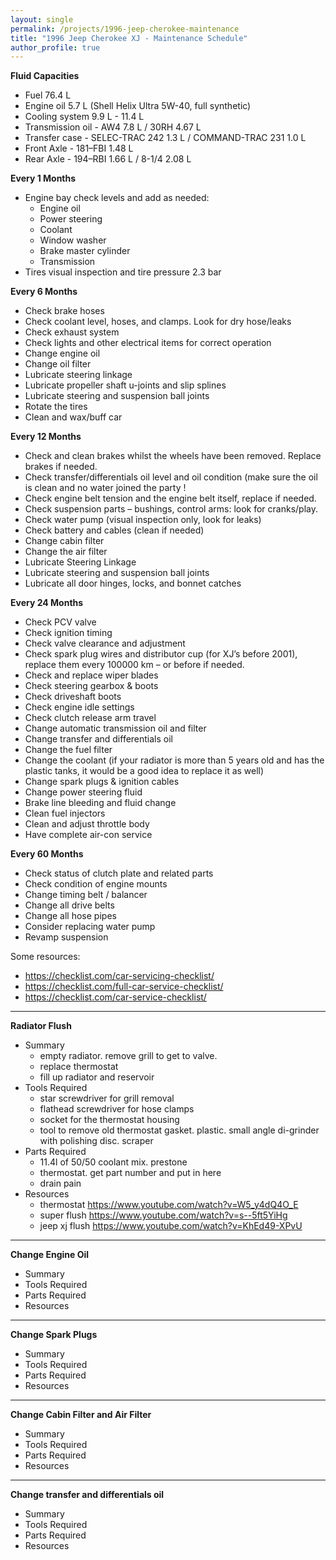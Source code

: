 ```yaml
---
layout: single
permalink: /projects/1996-jeep-cherokee-maintenance
title: "1996 Jeep Cherokee XJ - Maintenance Schedule"
author_profile: true
---
```


**Fluid Capacities**
* Fuel 76.4 L
* Engine oil 5.7 L (Shell Helix Ultra 5W-40, full synthetic)
* Cooling system 9.9 L - 11.4 L 
* Transmission oil - AW4 7.8 L / 30RH 4.67 L
* Transfer case - SELEC-TRAC 242 1.3 L / COMMAND-TRAC 231 1.0 L
* Front Axle - 181–FBI 1.48 L
* Rear Axle - 194–RBI 1.66 L / 8-1/4  2.08 L

<!---
FLUIDS:
Engine oil: for most of the weather conditions, 10W-40 will fit, if you live in extremely cold area, you may want 5W-30., anyway, it should be SF,SF/CC,SF/CD or SF/SG type.
Auto transmission oil: I used Mopar ATF for the AW4 transmission 
Differentials: 80W-90 GL-5 gear lubricant (if your rear diff is equipped with the limited slip, you should add 2 oz. of Friction Modifier additive.
Transfer case oil: Dextron 3 ATF.
Break fluid: DOT 3.
Clutch fluid: DOT 3
Power steering fluid: Jeep power steering fluid or equivalent (I used Dextron 3 ATF for 10 years…)
-->


**Every 1 Months**
* Engine bay check levels and add as needed:
    * Engine oil 
    * Power steering 
    * Coolant
    * Window washer
    * Brake master cylinder
    * Transmission 
* Tires visual inspection and tire pressure 2.3 bar


**Every 6 Months** 
* Check brake hoses
* Check coolant level, hoses, and clamps. Look for dry hose/leaks
* Check exhaust system
* Check lights and other electrical items for correct operation
* Change engine oil
* Change oil filter
* Lubricate steering linkage
* Lubricate propeller shaft u-joints and slip splines
* Lubricate steering and suspension ball joints
* Rotate the tires 
* Clean and wax/buff car


**Every 12 Months**
* Check and clean brakes whilst the wheels have been removed. Replace brakes if needed.
* Check transfer/differentials oil level and oil condition (make sure the oil is clean and no water joined the party !
* Check engine belt tension and the engine belt itself, replace if needed.
* Check suspension parts – bushings, control arms: look for cranks/play.
* Check water pump (visual inspection only, look for leaks)
* Check battery and cables (clean if needed)
* Change cabin filter
* Change the air filter
* Lubricate Steering Linkage
* Lubricate steering and suspension ball joints
* Lubricate all door hinges, locks, and bonnet catches


**Every 24 Months**
* Check PCV valve
* Check ignition timing
* Check valve clearance and adjustment
* Check spark plug wires and distributor cup (for XJ’s before 2001), replace them every 100000 km – or before if needed.
* Check and replace wiper blades
* Check steering gearbox & boots
* Check driveshaft boots
* Check engine idle settings
* Check clutch release arm travel
* Change automatic transmission oil and filter
* Change transfer and differentials oil
* Change the fuel filter
* Change the coolant (if your radiator is more than 5 years old and has the plastic tanks, it would be a good idea to replace it as well)
* Change spark plugs & ignition cables
* Change power steering fluid
* Brake line bleeding and fluid change
* Clean fuel injectors
* Clean and adjust throttle body
* Have complete air-con service


**Every 60 Months**
* Check status of clutch plate and related parts
* Check condition of engine mounts
* Change timing belt / balancer
* Change all drive belts
* Change all hose pipes
* Consider replacing water pump
* Revamp suspension


Some resources:
* https://checklist.com/car-servicing-checklist/
* https://checklist.com/full-car-service-checklist/
* https://checklist.com/car-service-checklist/




----
**Radiator Flush**
* Summary
    * empty radiator. remove grill to get to valve. 
    * replace thermostat
    * fill up radiator and reservoir 
* Tools Required
    * star screwdriver for grill removal
    * flathead screwdriver for hose clamps
    * socket for the thermostat housing
    * tool to remove old thermostat gasket. plastic. small angle di-grinder with polishing disc. scraper
* Parts Required 
    * 11.4l of 50/50 coolant mix. prestone 
    * thermostat. get part number and put in here 
    * drain pain
* Resources
    * thermostat https://www.youtube.com/watch?v=W5_y4dQ4O_E
    * super flush https://www.youtube.com/watch?v=s--5ft5YiHg
    * jeep xj flush https://www.youtube.com/watch?v=KhEd49-XPvU

----
**Change Engine Oil**
* Summary
* Tools Required
* Parts Required
* Resources

----
**Change Spark Plugs**
* Summary
* Tools Required
* Parts Required
* Resources

----
**Change Cabin Filter and Air Filter**
* Summary
* Tools Required
* Parts Required
* Resources

----
**Change transfer and differentials oil**
* Summary
* Tools Required
* Parts Required
* Resources
